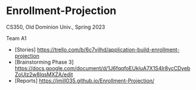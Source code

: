 # Enrollment-Projection

CS350, Old Dominion Univ., Spring 2023

Team A1

* [Stories] https://trello.com/b/6c7vjIhd/application-build-enrollment-projection
* [Brainstorming Phase 3] https://docs.google.com/document/d/1J6fqqfoEUkluA7X1S4lr8ycCDyebZoUlz2w8lqsMXZA/edit
* [Reports] https://jmill035.github.io/Enrollment-Projection/
